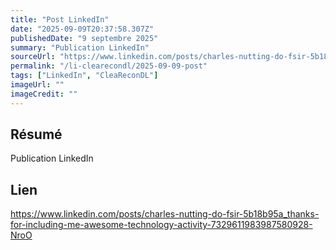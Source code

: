 ```yaml
---
title: "Post LinkedIn"
date: "2025-09-09T20:37:58.307Z"
publishedDate: "9 septembre 2025"
summary: "Publication LinkedIn"
sourceUrl: "https://www.linkedin.com/posts/charles-nutting-do-fsir-5b18b95a_thanks-for-including-me-awesome-technology-activity-7329611983987580928-NroO"
permalink: "/li-clearecondl/2025-09-09-post"
tags: ["LinkedIn", "CleaReconDL"]
imageUrl: ""
imageCredit: ""
---
```


## Résumé

Publication LinkedIn

## Lien

https://www.linkedin.com/posts/charles-nutting-do-fsir-5b18b95a_thanks-for-including-me-awesome-technology-activity-7329611983987580928-NroO
